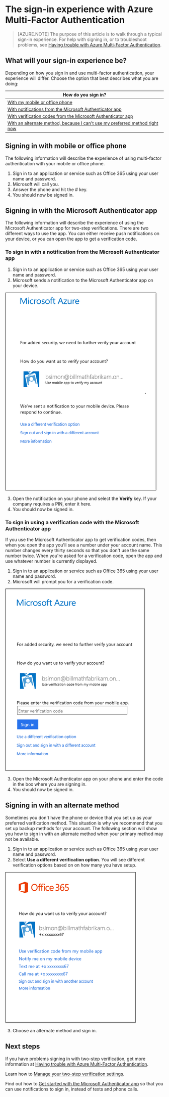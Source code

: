 <properties
    pageTitle="Azure MFA Sign-in experience with two-step verification | Azure"
    description="This page will provide you guidance on where to go to see the various sign-in methods available with Azure MFA."
    keywords="user authentication, sign-in experience, sign-in with mobile phone, sign-in with office phone"
    services="multi-factor-authentication"
    documentationcenter=""
    author="kgremban"
    manager="femila"
    editor="pblachar" />
<tags
    ms.assetid="b310b762-471b-4b26-887a-a321c9e81d46"
    ms.service="multi-factor-authentication"
    ms.workload="identity"
    ms.tgt_pltfrm="na"
    ms.devlang="na"
    ms.topic="article"
    ms.date="02/02/2016"
    wacn.date=""
    ms.author="kgremban" />

# The sign-in experience with Azure Multi-Factor Authentication
> [AZURE.NOTE]
> The purpose of this article is to walk through a typical sign-in experience. For help with signing in, or to troubleshoot problems, see [Having trouble with Azure Multi-Factor Authentication](/documentation/articles/multi-factor-authentication-end-user-troubleshoot/).

## What will your sign-in experience be?
Depending on how you sign in and use multi-factor authentication, your experience will differ. Choose the option that best describes what you are doing:

| How do you sign in? | 
| --- |
| [With my mobile or office phone](#signing-in-with-mobile-or-office-phone) |
| [With notifications from the Microsoft Authenticator app](#signing-in-with-the-microsoft-authenticator-app-using-notification) |
| [With verification codes from the Microsoft Authenticator app](#signing-in-with-the-microsoft-authenticator-app-using-verification-code) |
| [With an alternate method, because I can't use my preferred method right now](#signing-in-with-an-alternate-method) |

## Signing in with mobile or office phone
The following information will describe the experience of using multi-factor authentication with your mobile or office phone.

1. Sign in to an application or service such as Office 365 using your user name and password.  
2. Microsoft will call you.  
3. Answer the phone and hit the # key.  
4. You should now be signed in.  

## Signing in with the Microsoft Authenticator app 
The following information will describe the experience of using the Microsoft Authenticator app for two-step verifications. There are two different ways to use the app. You can either receive push notifications on your device, or you can open the app to get a verification code.

### To sign in with a notification from the Microsoft Authenticator app
1. Sign in to an application or service such as Office 365 using your user name and password.
2. Microsoft sends a notification to the Microsoft Authenticator app on your device.

  ![Microsoft sends notification](./media/multi-factor-authentication-end-user-signin/notify.png)

3. Open the notification on your phone and select the **Verify** key. If your company requires a PIN, enter it here.
4. You should now be signed in.

### To sign in using a verification code with the Microsoft Authenticator app

If you use the Microsoft Authenticator app to get verification codes, then when you open the app you'll see a number under your account name. This number changes every thirty seconds so that you don't use the same number twice. When you're asked for a verification code, open the app and use whatever number is currently displayed. 

1. Sign in to an application or service such as Office 365 using your user name and password.
2. Microsoft will prompt you for a verification code.

  ![Enter verification code](./media/multi-factor-authentication-end-user-signin/verify3.png)

3. Open the Microsoft Authenticator app on your phone and enter the code in the box where you are signing in.
4. You should now be signed in.

## Signing in with an alternate method
Sometimes you don't have the phone or device that you set up as your preferred verification method. This situation is why we recommend that you set up backup methods for your account. The following section will show you how to sign in with an alternate method when your primary method may not be available.

1. Sign in to an application or service such as Office 365 using your user name and password.
2. Select **Use a different verification option**. You will see different verification options based on on how many you have setup.

  ![Use alternate method](./media/multi-factor-authentication-end-user-signin/alt.png)

3. Choose an alternate method and sign in.

## Next steps

If you have problems signing in with two-step verification, get more information at [Having trouble with Azure Multi-Factor Authentication](/documentation/articles/multi-factor-authentication-end-user-troubleshoot/).

Learn how to [Manage your two-step verification settings](/documentation/articles/multi-factor-authentication-end-user-manage-settings/).

Find out how to [Get started with the Microsoft Authenticator app](/documentation/articles/microsoft-authenticator-app-how-to/) so that you can use notifications to sign in, instead of texts and phone calls. 
